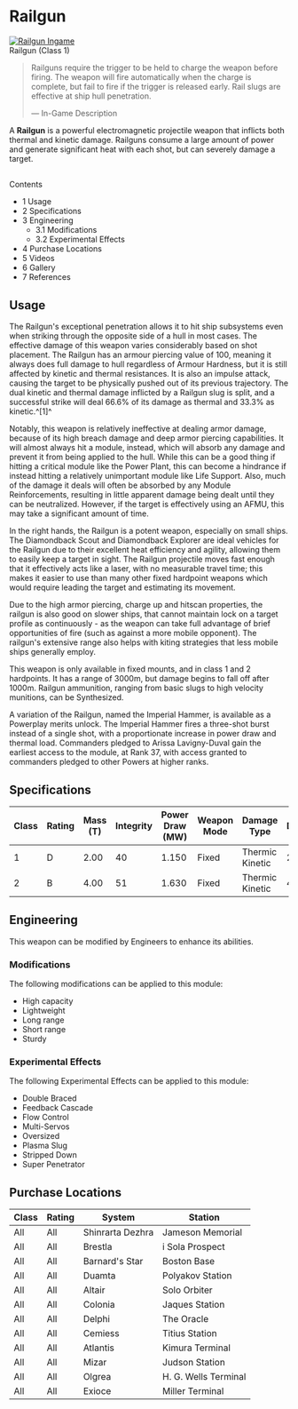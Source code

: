 # Railgun
[![Railgun Ingame](https://static.wikia.nocookie.net/elite-dangerous/images/6/6e/Railgun_Ingame.png/revision/latest/scale-to-width-down/300?cb=20150112035901)](https://static.wikia.nocookie.net/elite-dangerous/images/6/6e/Railgun_Ingame.png/revision/latest?cb=20150112035901) 	 		 			 		 		 		 			
Railgun (Class 1)
 		 	 

> 
> 
> Railguns require the trigger to be held to charge the weapon before firing. The weapon will fire automatically when the charge is complete, but fail to fire if the trigger is released early. Rail slugs are effective at ship hull penetration.
> 
> 
> — In-Game Description
> 

A **Railgun** is a powerful electromagnetic projectile weapon that inflicts both thermal and kinetic damage. Railguns consume a large amount of power and generate significant heat with each shot, but can severely damage a target.

## 

Contents

- 1 Usage
- 2 Specifications
- 3 Engineering
    - 3.1 Modifications
    - 3.2 Experimental Effects
- 4 Purchase Locations
- 5 Videos
- 6 Gallery
- 7 References

## Usage

The Railgun's exceptional penetration allows it to hit ship subsystems even when striking through the opposite side of a hull in most cases. The effective damage of this weapon varies considerably based on shot placement. The Railgun has an armour piercing value of 100, meaning it always does full damage to hull regardless of Armour Hardness, but it is still affected by kinetic and thermal resistances. It is also an impulse attack, causing the target to be physically pushed out of its previous trajectory. The dual kinetic and thermal damage inflicted by a Railgun slug is split, and a successful strike will deal 66.6% of its damage as thermal and 33.3% as kinetic.^[1]^

Notably, this weapon is relatively ineffective at dealing armor damage, because of its high breach damage and deep armor piercing capabilities. It will almost always hit a module, instead, which will absorb any damage and prevent it from being applied to the hull. While this can be a good thing if hitting a critical module like the Power Plant, this can become a hindrance if instead hitting a relatively unimportant module like Life Support. Also, much of the damage it deals will often be absorbed by any Module Reinforcements, resulting in little apparent damage being dealt until they can be neutralized. However, if the target is effectively using an AFMU, this may take a significant amount of time.

In the right hands, the Railgun is a potent weapon, especially on small ships. The Diamondback Scout and Diamondback Explorer are ideal vehicles for the Railgun due to their excellent heat efficiency and agility, allowing them to easily keep a target in sight. The Railgun projectile moves fast enough that it effectively acts like a laser, with no measurable travel time; this makes it easier to use than many other fixed hardpoint weapons which would require leading the target and estimating its movement.

Due to the high armor piercing, charge up and hitscan properties, the railgun is also good on slower ships, that cannot maintain lock on a target profile as continuously - as the weapon can take full advantage of brief opportunities of fire (such as against a more mobile opponent).  The railgun's extensive range also helps with kiting strategies that less mobile ships generally employ.

This weapon is only available in fixed mounts, and in class 1 and 2 hardpoints. It has a range of 3000m, but damage begins to fall off after 1000m. Railgun ammunition, ranging from basic slugs to high velocity munitions, can be Synthesized.

A variation of the Railgun, named the Imperial Hammer, is available as a Powerplay merits unlock. The Imperial Hammer fires a three-shot burst instead of a single shot, with a proportionate increase in power draw and thermal load. Commanders pledged to Arissa Lavigny-Duval gain the earliest access to the module, at Rank 37, with access granted to commanders pledged to other Powers at higher ranks.

## Specifications

| Class | Rating | Mass<br>(T) | Integrity | Power<br>Draw (MW) | Weapon<br>Mode | Damage<br>Type | Damage | Armor Piercing | ROF | DPS | Distributor Draw (MW) | Thermal<br>Load per shot | Value<br>(CR) |
| --- | --- | --- | --- | --- | --- | --- | --- | --- | --- | --- | --- | --- | --- |
| 1 | D | 2.00 | 40 | 1.150 | Fixed | Thermic Kinetic | 23.34 | 100 | 1.59 | 14.3 | 2.69 | 12 | 51,600 |
| 2 | B | 4.00 | 51 | 1.630 | Fixed | Thermic Kinetic | 41.53 | 100 | 1.20 | 20.46 | 5.11 | 20 | 412,800 |

## Engineering

This weapon can be modified by Engineers to enhance its abilities.

### Modifications

The following modifications can be applied to this module:

- High capacity
- Lightweight
- Long range
- Short range
- Sturdy

### Experimental Effects

The following Experimental Effects can be applied to this module:

- Double Braced
- Feedback Cascade
- Flow Control
- Multi-Servos
- Oversized
- Plasma Slug
- Stripped Down
- Super Penetrator

## Purchase Locations

| Class | Rating | System | Station |
| --- | --- | --- | --- |
| All | All | Shinrarta Dezhra | Jameson Memorial |
| All | All | Brestla | i Sola Prospect |
| All | All | Barnard's Star | Boston Base |
| All | All | Duamta | Polyakov Station |
| All | All | Altair | Solo Orbiter |
| All | All | Colonia | Jaques Station |
| All | All | Delphi | The Oracle |
| All | All | Cemiess | Titius Station |
| All | All | Atlantis | Kimura Terminal |
| All | All | Mizar | Judson Station |
| All | All | Olgrea | H. G. Wells Terminal |
| All | All | Exioce | Miller Terminal |